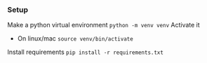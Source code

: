 ### Setup

Make a python virtual environment 
```python -m venv venv```
Activate it

- On linux/mac
```source venv/bin/activate```

Install requirements
```pip install -r requirements.txt```
